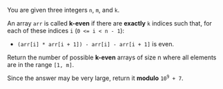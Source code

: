 You are given three integers `n`, `m`, and `k`.

An array `arr` is called **k-even** if there are **exactly** `k` indices such that, for each of these indices `i` (`0 <= i < n - 1`):

- `(arr[i] * arr[i + 1]) - arr[i] - arr[i + 1]` is even.

Return the number of possible **k-even** arrays of size n where all elements are in the range `[1, m]`.

Since the answer may be very large, return it **modulo** <code>10<sup>9</sup> + 7</code>.